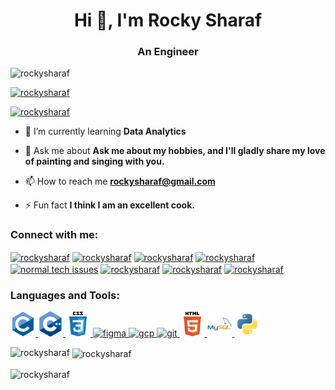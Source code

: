 <h1 align="center">Hi 👋, I'm Rocky Sharaf</h1>
<h3 align="center">An Engineer</h3>

<p align="left"> <img src="https://komarev.com/ghpvc/?username=rockysharaf&label=Profile%20views&color=0e75b6&style=flat" alt="rockysharaf" /> </p>

<p align="left"> <a href="https://github.com/ryo-ma/github-profile-trophy"><img src="https://github-profile-trophy.vercel.app/?username=rockysharaf" alt="rockysharaf" /></a> </p>

<p align="left"> <a href="https://twitter.com/rockysharaf" target="blank"><img src="https://img.shields.io/twitter/follow/rockysharaf?logo=twitter&style=for-the-badge" alt="rockysharaf" /></a> </p>

- 🌱 I’m currently learning **Data Analytics**

- 💬 Ask me about **Ask me about my hobbies, and I'll gladly share my love of painting and singing with you.**

- 📫 How to reach me **rockysharaf@gmail.com**

- ⚡ Fun fact **I think I am an excellent cook.**

<h3 align="left">Connect with me:</h3>
<p align="left">
<a href="https://twitter.com/rockysharaf" target="blank"><img align="center" src="https://raw.githubusercontent.com/rahuldkjain/github-profile-readme-generator/master/src/images/icons/Social/twitter.svg" alt="rockysharaf" height="30" width="40" /></a>
<a href="https://linkedin.com/in/rockysharaf" target="blank"><img align="center" src="https://raw.githubusercontent.com/rahuldkjain/github-profile-readme-generator/master/src/images/icons/Social/linked-in-alt.svg" alt="rockysharaf" height="30" width="40" /></a>
<a href="https://fb.com/rockysharaf" target="blank"><img align="center" src="https://raw.githubusercontent.com/rahuldkjain/github-profile-readme-generator/master/src/images/icons/Social/facebook.svg" alt="rockysharaf" height="30" width="40" /></a>
<a href="https://instagram.com/rockysharaf" target="blank"><img align="center" src="https://raw.githubusercontent.com/rahuldkjain/github-profile-readme-generator/master/src/images/icons/Social/instagram.svg" alt="rockysharaf" height="30" width="40" /></a>
<a href="https://www.youtube.com/c/normal tech issues" target="blank"><img align="center" src="https://raw.githubusercontent.com/rahuldkjain/github-profile-readme-generator/master/src/images/icons/Social/youtube.svg" alt="normal tech issues" height="30" width="40" /></a>
<a href="https://www.hackerrank.com/rockysharaf" target="blank"><img align="center" src="https://raw.githubusercontent.com/rahuldkjain/github-profile-readme-generator/master/src/images/icons/Social/hackerrank.svg" alt="rockysharaf" height="30" width="40" /></a>
<a href="https://www.leetcode.com/rockysharaf" target="blank"><img align="center" src="https://raw.githubusercontent.com/rahuldkjain/github-profile-readme-generator/master/src/images/icons/Social/leet-code.svg" alt="rockysharaf" height="30" width="40" /></a>
<a href="https://auth.geeksforgeeks.org/user/rockysharaf" target="blank"><img align="center" src="https://raw.githubusercontent.com/rahuldkjain/github-profile-readme-generator/master/src/images/icons/Social/geeks-for-geeks.svg" alt="rockysharaf" height="30" width="40" /></a>
</p>

<h3 align="left">Languages and Tools:</h3>
<p align="left"> <a href="https://www.cprogramming.com/" target="_blank" rel="noreferrer"> <img src="https://raw.githubusercontent.com/devicons/devicon/master/icons/c/c-original.svg" alt="c" width="40" height="40"/> </a> <a href="https://www.w3schools.com/cpp/" target="_blank" rel="noreferrer"> <img src="https://raw.githubusercontent.com/devicons/devicon/master/icons/cplusplus/cplusplus-original.svg" alt="cplusplus" width="40" height="40"/> </a> <a href="https://www.w3schools.com/css/" target="_blank" rel="noreferrer"> <img src="https://raw.githubusercontent.com/devicons/devicon/master/icons/css3/css3-original-wordmark.svg" alt="css3" width="40" height="40"/> </a> <a href="https://www.figma.com/" target="_blank" rel="noreferrer"> <img src="https://www.vectorlogo.zone/logos/figma/figma-icon.svg" alt="figma" width="40" height="40"/> </a> <a href="https://cloud.google.com" target="_blank" rel="noreferrer"> <img src="https://www.vectorlogo.zone/logos/google_cloud/google_cloud-icon.svg" alt="gcp" width="40" height="40"/> </a> <a href="https://git-scm.com/" target="_blank" rel="noreferrer"> <img src="https://www.vectorlogo.zone/logos/git-scm/git-scm-icon.svg" alt="git" width="40" height="40"/> </a> <a href="https://www.w3.org/html/" target="_blank" rel="noreferrer"> <img src="https://raw.githubusercontent.com/devicons/devicon/master/icons/html5/html5-original-wordmark.svg" alt="html5" width="40" height="40"/> </a> <a href="https://www.mysql.com/" target="_blank" rel="noreferrer"> <img src="https://raw.githubusercontent.com/devicons/devicon/master/icons/mysql/mysql-original-wordmark.svg" alt="mysql" width="40" height="40"/> </a> <a href="https://www.python.org" target="_blank" rel="noreferrer"> <img src="https://raw.githubusercontent.com/devicons/devicon/master/icons/python/python-original.svg" alt="python" width="40" height="40"/> </a> </p>

<p><img align="left" src="https://github-readme-stats.vercel.app/api/top-langs?username=rockysharaf&show_icons=true&locale=en&layout=compact" alt="rockysharaf" /></p>

<p>&nbsp;<img align="center" src="https://github-readme-stats.vercel.app/api?username=rockysharaf&show_icons=true&locale=en" alt="rockysharaf" /></p>

<p><img align="center" src="https://github-readme-streak-stats.herokuapp.com/?user=rockysharaf&" alt="rockysharaf" /></p>

